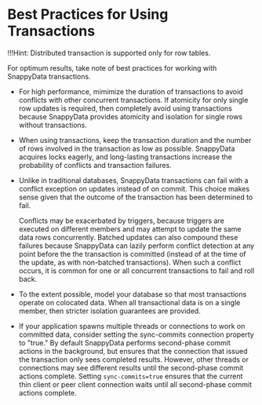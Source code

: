 # Best Practices for Using Transactions

!!!Hint:
	Distributed transaction is supported only for row tables.

For optimum results, take note of best practices for working with SnappyData transactions.

-   For high performance, mimimize the duration of transactions to avoid conflicts with other concurrent transactions. If atomicity for only single row updates is required, then completely avoid using transactions because SnappyData provides atomicity and isolation for single rows without transactions.

-   When using transactions, keep the transaction duration and the number of rows involved in the transaction as low as possible. SnappyData acquires locks eagerly, and long-lasting transactions increase the probability of conflicts and transaction failures.

-   Unlike in traditional databases, SnappyData transactions can fail with a conflict exception on updates instead of on commit. This choice makes sense given that the outcome of the transaction has been determined to fail.

    Conflicts may be exacerbated by triggers, because triggers are executed on different members and may attempt to update the same data rows concurrently. Batched updates can also compound these failures because SnappyData can lazily perform conflict detection at any point before the the transaction is committed (instead of at the time of the update, as with non-batched transactions). When such a conflict occurs, it is common for one or all concurrent transactions to fail and roll back.

-   To the extent possible, model your database so that most transactions operate on colocated data. When all transactional data is on a single member, then stricter isolation guarantees are provided.

-   If your application spawns multiple threads or connections to work on committed data, consider setting the sync-commits </a> connection property to "true." By default SnappyData performs second-phase commit actions in the background, but ensures that the connection that issued the transaction only sees completed results. However, other threads or connections may see different results until the second-phase commit actions complete. Setting `sync-commits=true` ensures that the current thin client or peer client connection waits until all second-phase commit actions complete.


